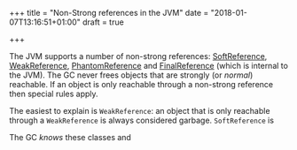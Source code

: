 +++
title = "Non-Strong references in the JVM"
date = "2018-01-07T13:16:51+01:00"
draft = true

+++

The JVM supports a number of non-strong references: [SoftReference](https://docs.oracle.com/javase/9/docs/api/java/lang/ref/SoftReference.html), [WeakReference](https://docs.oracle.com/javase/9/docs/api/java/lang/ref/WeakReference.html), [PhantomReference](https://docs.oracle.com/javase/9/docs/api/java/lang/ref/PhantomReference.html) and [FinalReference](http://hg.openjdk.java.net/jdk10/jdk10/jdk/file/777356696811/src/java.base/share/classes/java/lang/ref/FinalReference.java) (which is internal to the JVM).
The GC never frees objects that are strongly (or *normal*) reachable.
If an object is only reachable through a non-strong reference then special rules apply.

The easiest to explain is `WeakReference`: an object that is only reachable through a `WeakReference` is always considered garbage. `SoftReference` is


The GC *knows* these classes and 